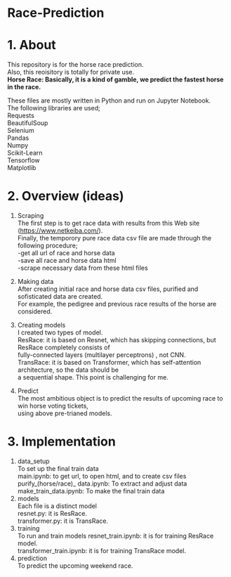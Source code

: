 # Race-Prediction
# 1. About
This repository is for the horse race prediction. </br>
Also, this reoisitory is totally for private use.  </br>
**Horse Race: Basically, it is a kind of gamble, we predict the fastest horse in the race.**</br>

These files are mostly written in Python and run on Jupyter Notebook. </br>
The following libraries are used; </br> 
    Requests </br>
    BeautifulSoup </br>
    Selenium </br>
    Pandas </br>
    Numpy </br>
    Scikit-Learn </br>
    Tensorflow </br>
    Matplotlib </br>
  

# 2. Overview (ideas)
1. Scraping </br>
The first step is to get race data with results from this Web site (https://www.netkeiba.com/). </br>
Finally, the temporory pure race data csv file are made through the following procedure; </br>
    -get all url of race and horse data </br>
    -save all race and horse data html </br>
    -scrape necessary data from these html files </br>
  
2. Making data </br>
After creating initial race and horse data csv files, purified and sofisticated data are created. </br>
For example, the pedigree and previous race results of the horse are considered.  </br>

3. Creating models </br>
I created two types of model. </br>
    ResRace: it is based on Resnet, which has skipping connections, but ResRace completely consists of </br>
             fully-connected layers (multilayer perceptrons) , not CNN.  </br>
    TransRace: it is based on Transformer, which has self-attention architecture, so the data should be </br>
               a sequential shape. This point is challenging for me. </br>

4. Predict </br>
The most ambitious object is to predict the results of upcoming race to win horse voting tickets, </br>
using above pre-trianed models.  </br>

# 3. Implementation
1. data_setup </br>
To set up the final train data </br>
    main.ipynb: to get url, to open html, and to create csv files </br>
    purify_(horse/race)_ data.ipynb: To extract and adjust data </br>
    make_train_data.ipynb: To make the final train data </br>
2. models </br>
Each file is a distinct model </br>
    resnet.py: it is ResRace. </br>
    transformer.py: it is TransRace. </br>
3. training </br>
To run and train models
    resnet_train.ipynb: it is for training ResRace model. </br>
    transformer_train.ipynb: it is for training TransRace model. </br>
4. prediction </br>
To predict the upcoming weekend race. </br>
